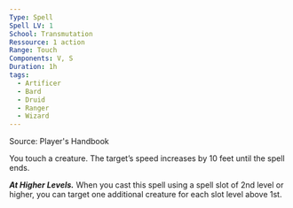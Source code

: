 ```yaml
---
Type: Spell
Spell LV: 1
School: Transmutation
Ressource: 1 action
Range: Touch
Components: V, S
Duration: 1h
tags:
  - Artificer
  - Bard
  - Druid
  - Ranger
  - Wizard
---
```

Source: Player's Handbook

You touch a creature. The target’s speed increases by 10 feet until the spell ends.

**_At Higher Levels._** When you cast this spell using a spell slot of 2nd level or higher, you can target one additional creature for each slot level above 1st.